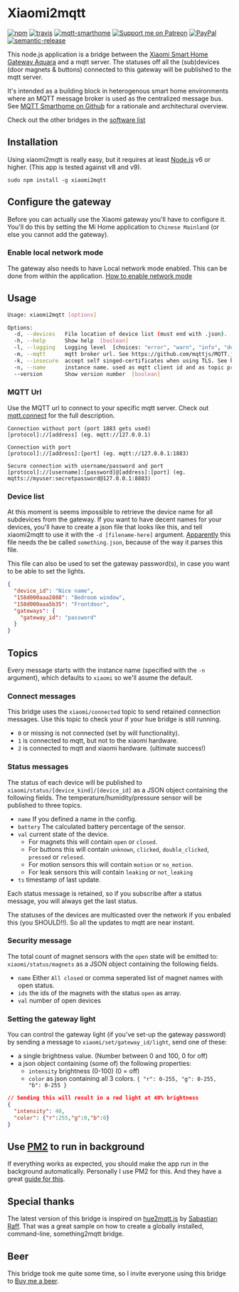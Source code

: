 # Xiaomi2mqtt

[![npm](https://img.shields.io/npm/v/xiaomi2mqtt.svg?style=flat-square)](https://www.npmjs.com/package/xiaomi2mqtt)
[![travis](https://img.shields.io/travis/svrooij/node-xiaomi2mqtt.svg?style=flat-square)](https://travis-ci.org/svrooij/node-xiaomi2mqtt)
[![mqtt-smarthome](https://img.shields.io/badge/mqtt-smarthome-blue.svg?style=flat-square)](https://github.com/mqtt-smarthome/mqtt-smarthome)
[![Support me on Patreon][badge_patreon]][patreon]
[![PayPal][badge_paypal_donate]][paypal-donations]
[![semantic-release](https://img.shields.io/badge/%20%20%F0%9F%93%A6%F0%9F%9A%80-semantic--release-e10079.svg?style=flat-square)](https://github.com/semantic-release/semantic-release)

This node.js application is a bridge between the [Xiaomi Smart Home Gateway Aquara](https://xiaomi-mi.com/mi-smart-home/xiaomi-mi-gateway-2/) and a mqtt server. The statuses off all the (sub)devices (door magnets & buttons) connected to this gateway will be published to the mqtt server.

It's intended as a building block in heterogenous smart home environments where an MQTT message broker is used as the centralized message bus. See [MQTT Smarthome on Github](https://github.com/mqtt-smarthome/mqtt-smarthome) for a rationale and architectural overview.

Check out the other bridges in the [software list](https://github.com/mqtt-smarthome/mqtt-smarthome/blob/master/Software.md)

## Installation

Using xiaomi2mqtt is really easy, but it requires at least [Node.js](https://nodejs.org/) v6 or higher. (This app is tested against v8 and v9).

`sudo npm install -g xiaomi2mqtt`

## Configure the gateway

Before you can actually use the Xiaomi gateway you'll have to configure it. You'll do this by setting the Mi Home application to `Chinese Mainland` (or else you cannot add the gateway).

### Enable local network mode

The gateway also needs to have Local network mode enabled. This can be done from within the application.
[How to enable network mode](https://github.com/svrooij/node-xiaomi2mqtt/wiki/Network-mode-iOS)

## Usage

```bash
Usage: xiaomi2mqtt [options]

Options:
  -d, --devices   File location of device list (must end with .json).
  -h, --help      Show help  [boolean]
  -l, --logging   Logging level  [choices: "error", "warn", "info", "debug"] [default: "info"]
  -m, --mqtt      mqtt broker url. See https://github.com/mqttjs/MQTT.js#connect-using-a-url  [default: "mqtt://127.0.0.1"]
  -k, --insecure  accept self singed-certificates when using TLS. See https://github.com/mqttjs/MQTT.js#mqttclientstreambuilder-options  [boolean] [default: false]
  -n, --name      instance name. used as mqtt client id and as topic prefix  [default: "xiaomi"]
  --version       Show version number  [boolean]
```

### MQTT Url

Use the MQTT url to connect to your specific mqtt server. Check out [mqtt.connect](https://github.com/mqttjs/MQTT.js#connect) for the full description.

```text
Connection without port (port 1883 gets used)
[protocol]://[address] (eg. mqtt://127.0.0.1)

Connection with port
[protocol]://[address]:[port] (eg. mqtt://127.0.0.1:1883)

Secure connection with username/password and port
[protocol]://[username]:[password]@[address]:[port] (eg. mqtts://myuser:secretpassword@127.0.0.1:8883)
```

### Device list

At this moment is seems impossible to retrieve the device name for all subdevices from the gateway. If you want to have decent names for your devices, you'll have to create a json file that looks like this, and tell xiaomi2mqtt to use it with the `-d [filename-here]` argument. [Apparently](https://github.com/svrooij/node-xiaomi2mqtt/issues/4#issuecomment-347706853) this file needs the be called `something.json`, because of the way it parses this file.

This file can also be used to set the gateway password(s), in case you want to be able to set the lights.

```JSON
{
  "device_id": "Nice name",
  "158d000aaa2888": "Bedroom window",
  "158d000aaa5b35": "Frontdoor",
  "gateways": {
    "gateway_id": "password"
  }
}
```

## Topics

Every message starts with the instance name (specified with the `-n` argument), which defaults to `xiaomi` so we'll asume the default.

### Connect messages

This bridge uses the `xiaomi/connected` topic to send retained connection messages. Use this topic to check your if your hue bridge is still running.

- `0` or missing is not connected (set by will functionality).
- `1` is connected to mqtt, but not to the xiaomi hardware.
- `2` is connected to mqtt and xiaomi hardware. (ultimate success!)

### Status messages

The status of each device will be published to `xiaomi/status/[device_kind]/[device_id]` as a JSON object containing the following fields.
The temperature/humidity/pressure sensor will be published to three topics.

- `name` If you defined a name in the config.
- `battery` The calculated battery percentage of the sensor.
- `val` current state of the device.
  - For magnets this will contain `open` or `closed`.
  - For buttons this will contain `unknown`, `clicked`, `double_clicked`, `pressed` or `relesed`.
  - For motion sensors this will contain `motion` or `no_motion`.
  - For leak sensors this will contain `leaking` or `not_leaking`
- `ts` timestamp of last update.

Each status message is retained, so if you subscribe after a status message, you will always get the last status.

The statuses of the devices are multicasted over the network if you enbaled this (you SHOULD!!). So all the updates to mqtt are near instant.

### Security message

The total count of magnet sensors with the `open` state will be emitted to: `xiaomi/status/magnets` as a JSON object containing the following fields.

- `name` Either `All closed` or comma seperated list of magnet names with open status.
- `ids` the ids of the magnets with the status `open` as array.
- `val` number of open devices

### Setting the gateway light

You can control the gateway light (if you've set-up the gateway password) by sending a message to `xiaomi/set/gateway_id/light`, send one of these:

- a single brightness value. (Number between 0 and 100, 0 for off)
- a json object containing (some of) the following properties:
  - `intensity` brightness (0-100) (0 = off)
  - `color` as json containing all 3 colors. `{ "r": 0-255, "g": 0-255, "b": 0-255 }`

```json
// Sending this will result in a red light at 40% brightness
{
  "intensity": 40,
  "color": {"r":255,"g":0,"b":0}
}
```

## Use [PM2](http://pm2.keymetrics.io) to run in background

If everything works as expected, you should make the app run in the background automatically. Personally I use PM2 for this. And they have a great [guide for this](http://pm2.keymetrics.io/docs/usage/quick-start/).

## Special thanks

The latest version of this bridge is inspired on [hue2mqtt.js](https://github.com/hobbyquaker/hue2mqtt.js) by [Sabastian Raff](https://github.com/hobbyquaker). That was a great sample on how to create a globally installed, command-line, something2mqtt bridge.

## Beer

This bridge took me quite some time, so I invite everyone using this bridge to [Buy me a beer](https://svrooij.nl/buy-me-a-beer/).

[badge_paypal_donate]: https://svrooij.nl/badges/paypal_donate.svg
[badge_patreon]: https://svrooij.nl/badges/patreon.svg
[paypal-donations]: https://www.paypal.com/cgi-bin/webscr?cmd=_s-xclick&hosted_button_id=T9XFJYUSPE4SG
[patreon]: https://www.patreon.com/svrooij
